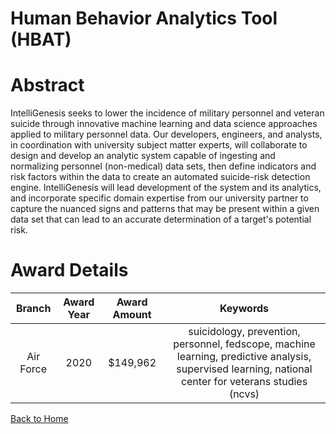 
Human Behavior Analytics Tool (HBAT)
====================================

# Abstract


IntelliGenesis seeks to lower the incidence of military personnel and veteran suicide through innovative machine learning and data science approaches applied to military personnel data. Our developers, engineers, and analysts, in coordination with university subject matter experts, will collaborate to design and develop an analytic system capable of ingesting and normalizing personnel (non-medical) data sets, then define indicators and risk factors within the data to create an automated suicide-risk detection engine. IntelliGenesis will lead development of the system and its analytics, and incorporate specific domain expertise from our university partner to capture the nuanced signs and patterns that may be present within a given data set that can lead to an accurate determination of a target's potential risk.  

# Award Details

|Branch|Award Year|Award Amount|Keywords|
| :---: | :---: | :---: | :---: |
|Air Force|2020|$149,962|suicidology, prevention, personnel, fedscope, machine learning, predictive analysis, supervised learning, national center for veterans studies (ncvs)|
  
  


[Back to Home](https://github.com/chrischow/dod_sbir_awards#1589)